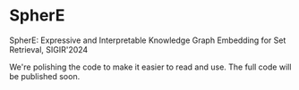 # SpherE
SpherE: Expressive and Interpretable Knowledge Graph Embedding for Set Retrieval, SIGIR'2024

We're polishing the code to make it easier to read and use. The full code will be published soon.
